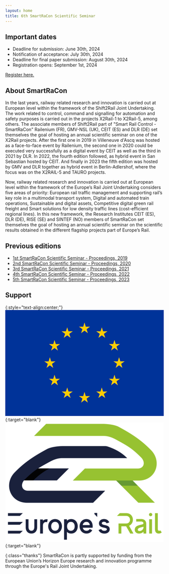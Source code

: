 ```yaml
---
layout: home
title: 6th SmartRaCon Scientific Seminar
---
```



## Important dates
  - Deadline for submission: June 30th, 2024
  - Notification of acceptance: July 30th, 2024  
  - Deadline for final paper submission: August 30th, 2024
  - Registration opens: September 1st, 2024

  [Register here.](https://resources.ceit.es/SRC6SS/)

## About SmartRaCon
In the last years, railway related research and innovation is carried out at European level within the framework of the Shift2Rail Joint Undertaking. The work related to control, command and signalling for automation and safety purposes is carried out in the projects X2Rail-1 to X2Rail-5, among others. The associate members of Shift2Rail part of "Smart Rail Control - SmartRaCon" Railenium (FR), GMV-NSL (UK), CEIT (ES) and DLR (DE) set themselves the goal of hosting an annual scientific seminar on one of the X2Rail projects. After the first one in 2019 in Villeneuve d'Ascq was hosted as a face-to-face event by Railenium, the second one in 2020 could be executed very successfully as a digital event by CEIT as well as the third in 2021 by DLR. In 2022, the fourth edition followed, as hybrid event in San Sebastian hosted by CEIT. And finally in 2023 the fifth edition was hosted by GMV and DLR together as hybrid event in Berlin-Adlershof, where the focus was on the X2RAIL-5 and TAURO projects.

Now, railway related research and innovation is carried out at European level within the framework of the Europe’s Rail Joint Undertaking considers five areas of priority: European rail traffic management and supporting rail’s key role in a multimodal transport system, Digital and automated train operations, Sustainable and digital assets, Competitive digital green rail freight and Smart solutions for low density traffic lines (cost-efficient regional lines). In this new framework, the Research Institutes CEIT (ES), DLR (DE), RISE (SE) and SINTEF (NO) members of SmartRaCon set themselves the goal of hosting an annual scientific seminar on the scientific results obtained in the different flagship projects part of Europe’s Rail.


## Previous editions

 - [1st SmartRaCon Scientific Seminar - Proceedings, 2019](https://www.dlr.de/de/ts/medien/publikationen/berichtsreihe/volume_35_1st_smartracon_scientific_seminar_2019.pdf/@@download/file)
 - [2nd SmartRaCon Scientific Seminar - Proceedings, 2020](https://www.dlr.de/de/ts/medien/publikationen/berichtsreihe/volume_37_2nd_smartracon_scientific_seminar_2020.pdf/@@download/file)
 - [3rd SmartRaCon Scientific Seminar - Proceedings, 2021](https://www.dlr.de/de/ts/medien/publikationen/berichtsreihe/volume_38_3rd_smartracon_scientific_seminar_2021.pdf/@@download/file)
 - [4th SmartRaCon Scientific Seminar - Proceedings, 2022](https://www.dlr.de/de/ts/medien/publikationen/berichtsreihe/volume_39_4th_smartracon_scientific_seminar_2022.pdf/@@download/file)
 - [5th SmartRaCon Scientific Seminar - Proceedings, 2023](https://www.dlr.de/de/ts/medien/publikationen/berichtsreihe/volume_40_5th_smartracon_scientific_seminar_2023.pdf/@@download/file)

## Support

{:style="text-align:center;"}
[![logo](assets/img/logo-eu.jpg "logoSmall")](http://ec.europa.eu/){:target="blank"}
[![logo](assets/img/logo-eurail.png "logoSmall")](https://rail-research.europa.eu/){:target="blank"}

{:class="thanks"}
SmartRaCon is partly supported by funding from the European Union’s Horizon Europe research and innovation programme through the Europe's Rail Joint Undertaking.


